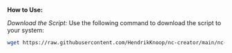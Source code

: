 **How to Use:**

*Download the Script:*
Use the following command to download the script to your system:
```bash
wget https://raw.githubusercontent.com/HendrikKnoop/nc-creator/main/nc-creator.sh
